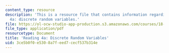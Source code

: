 ```yaml
---
content_type: resource
description: 'This is a resource file that contains information regarding reading
  4a: discrete random variables.'
file: https://ol-ocw-studio-app-production.s3.amazonaws.com/courses/18-05-introduction-to-probability-and-statistics-spring-2014/3ce5b0f0e5308a7feed7cecf537b314e_MIT18_05S14_Reading4a.pdf
file_type: application/pdf
resourcetype: Document
title: 'Reading 4a: Discrete Random Variables'
uid: 3ce5b0f0-e530-8a7f-eed7-cecf537b314e
---
```

